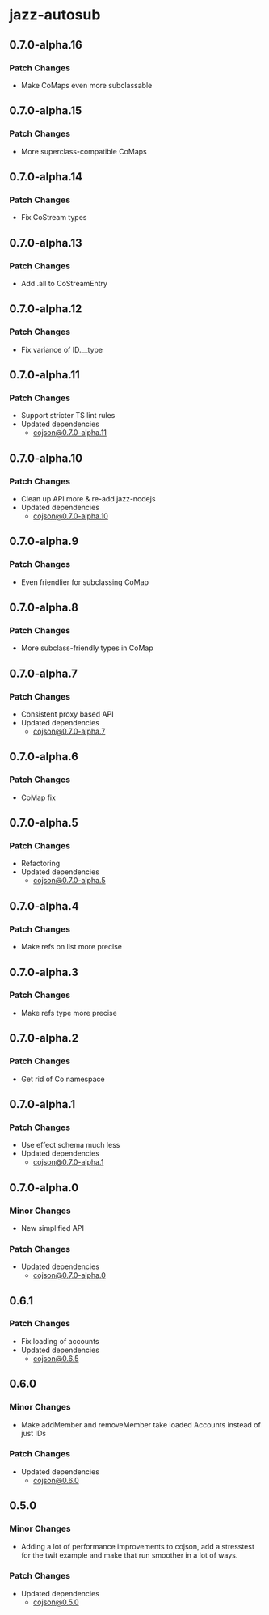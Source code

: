 # jazz-autosub

## 0.7.0-alpha.16

### Patch Changes

- Make CoMaps even more subclassable

## 0.7.0-alpha.15

### Patch Changes

- More superclass-compatible CoMaps

## 0.7.0-alpha.14

### Patch Changes

- Fix CoStream types

## 0.7.0-alpha.13

### Patch Changes

- Add .all to CoStreamEntry

## 0.7.0-alpha.12

### Patch Changes

- Fix variance of ID.\_\_type

## 0.7.0-alpha.11

### Patch Changes

- Support stricter TS lint rules
- Updated dependencies
  - cojson@0.7.0-alpha.11

## 0.7.0-alpha.10

### Patch Changes

- Clean up API more & re-add jazz-nodejs
- Updated dependencies
  - cojson@0.7.0-alpha.10

## 0.7.0-alpha.9

### Patch Changes

- Even friendlier for subclassing CoMap

## 0.7.0-alpha.8

### Patch Changes

- More subclass-friendly types in CoMap

## 0.7.0-alpha.7

### Patch Changes

- Consistent proxy based API
- Updated dependencies
  - cojson@0.7.0-alpha.7

## 0.7.0-alpha.6

### Patch Changes

- CoMap fix

## 0.7.0-alpha.5

### Patch Changes

- Refactoring
- Updated dependencies
  - cojson@0.7.0-alpha.5

## 0.7.0-alpha.4

### Patch Changes

- Make refs on list more precise

## 0.7.0-alpha.3

### Patch Changes

- Make refs type more precise

## 0.7.0-alpha.2

### Patch Changes

- Get rid of Co namespace

## 0.7.0-alpha.1

### Patch Changes

- Use effect schema much less
- Updated dependencies
  - cojson@0.7.0-alpha.1

## 0.7.0-alpha.0

### Minor Changes

- New simplified API

### Patch Changes

- Updated dependencies
  - cojson@0.7.0-alpha.0

## 0.6.1

### Patch Changes

- Fix loading of accounts
- Updated dependencies
  - cojson@0.6.5

## 0.6.0

### Minor Changes

- Make addMember and removeMember take loaded Accounts instead of just IDs

### Patch Changes

- Updated dependencies
  - cojson@0.6.0

## 0.5.0

### Minor Changes

- Adding a lot of performance improvements to cojson, add a stresstest for the twit example and make that run smoother in a lot of ways.

### Patch Changes

- Updated dependencies
  - cojson@0.5.0
